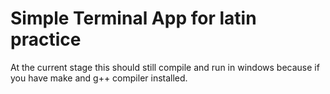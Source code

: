 # Simple Terminal App for latin practice

At the current stage this should still compile and run in windows because if you have make and g++ compiler installed. 
